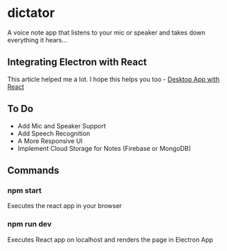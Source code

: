 # dictator

A voice note app that listens to your mic or speaker and takes down everything it hears...

## Integrating Electron with React

This article helped me a lot. I hope this helps you too -
[Desktop App with React](https://www.section.io/engineering-education/desktop-application-with-react/)

## To Do
- Add Mic and Speaker Support
- Add Speech Recognition
- A More Responsive UI
- Implement Cloud Storage for Notes (Firebase or MongoDB)

## Commands

### npm start
Executes the react app in your browser

### npm run dev
Executes React app on localhost and renders the page in Electron App
